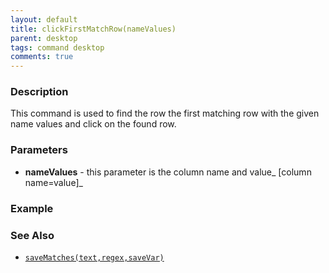 ```yaml
---
layout: default
title: clickFirstMatchRow(nameValues)
parent: desktop
tags: command desktop
comments: true
---
```


### Description

This command is used to find the row the first matching row with the given name values and click on the found row.

### Parameters

- **nameValues** - this parameter is the column name and value_ \[column name=value\]_

### Example


### See Also

- [`saveMatches(text,regex,saveVar)`](../base/saveMatches(text,regex,saveVar))